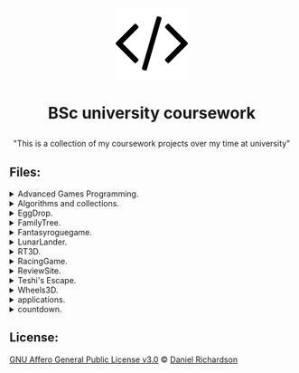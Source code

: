 
 <p align="center">
  <img src="images/icon.png"/>
</p>


#  <p align="center">BSc university coursework</p>
<p align="center">"This is a collection of my coursework projects over my time at university"</p>


## Files:

<details><summary>Advanced Games Programming.</summary>
<p>
# Advanced Games Programming

The Advanced Games Programming module taught advanced programming concepts in C++, graphics, networking and multi-threading. It was entirely assessed through practical coursework and gave students freedom to explore advanced topics that intrigued them. 
 
## Assignment

The assignment was in two parts. Part one was to implement an advanced topic and then create a lab as if you were teaching it to someone else. Part two was to take a much more advanced topic and implement it.
</p>
</details>

<details><summary>Algorithms and collections.</summary>
<p>
# Algorithms &amp; Collections &nbsp; 

The algorithms and collections module taught unsurprisingly algorithms and collections. It was assessed with both an exam and a coding assignment. All module tutorials and lectures were taught using Java and the Java Collection Framework. Even though the course until this point had only focused on C++ this gave students a new opportunity to better understand a new and popular language as well as learning fundamental concepts to computer science. 
 
## Assignment

The assignment was to take a basic binary tree implementation and extend it to be more efficient and useful. Then to compare it with the traditional binary tree found in the Java Collections Framework the `TreeSet`. Which is internally implemented as a binary search tree.

**Tasks**
* Implement Extended Binary Tree
* Insert elements at the root for better performance
* Compare with a Red Black Tree (`TreeSet`)
* Implement Serialization
</p>
</details>

<details><summary>EggDrop.</summary>
<p>
# Mobile Games Development

The mobile games development module was a crash course in web technologies to those with a more traditional programming background. Students were expected to write a 2D or 3D game using a popular JavaScript framework to showcase their understanding of basic web technologies. While the game that had to be developed did not need to be overly complex students had to meet a set of goals for their submission to be considered valid. It was a fun module that I really enjoyed. 
 
## Assignment

The assignment was rather simple. First students had to write a design brief which set out their project but this design brief was to be short and to the point. Then students just needed to develop it using good development practices and make a playable version available online. However to be a valid submission the game made must have two or more of the below listed features. 
 
</p>
</details>

<details><summary>FamilyTree.</summary>
<p>
 
</p>
</details>

<details><summary>Fantasyroguegame.</summary>
<p>
# Game Engine Design

The game engine design module aimed to teach students design patterns and common coding patterns found in game engines. It also taught students inheritance found in C++ and common C++ advanced topics such as the standard template library known as STL. 

## Assignment

The assignment was to develop a prototype game that showed off good use of modern C++ and design patterns. The goal was not to create an awesome game but merely show off the concepts taught in the module. Additionally a report was required to describe the design and what features have been implemented along with a general report. 
</p>
</details>

<details><summary>LunarLander.</summary>
<p>
 
</p>
</details>

<details><summary>RT3D.</summary>
<p>
# Real Time 3D

The real time 3D module taught basic 3D graphics using an industry standard graphics library and programming language. Students learn the theoretical underpinnings of 3D graphics - from elementary viewing to scene graphs, gain a basic understanding of contemporary graphics hardware. It is assessed with a practical coursework where students develop a 3D demo and show it both to fellow students and module lectures. 

## Assignment

Using C++ and OpenGL students were to produce a 3D tech demo in which a player can control an animated character around a 3D,lit, environment. The demo should then be presented to students and module lectures and a 3D recording made available should our project fail to build on university machines. Students could investigate advanced graphics topics and if implemented students would receive extra marks although a basic level would still yield a pass. Along with the practical aspect the following elements were mandatory for a basic pass (C Grade). 

* Software design document
* Software project report
* User instructions
* Reasonable  coding standard.
* Use object oriented code 
</p>
</details>

<details><summary>RacingGame.</summary>
<p>
# Interactive Physical Modelling

The Interactive Physical Modelling module was about teaching basic physics to students which was assessed with an exam and a practical coursework. It was a chance for students to develop an understanding of how physics is simulated in both video games and wider computer software. While one of the more challenging modules it did provide a lot of opportunities to develop an interesting demo that proved students ability to take theoretical concepts and map them directly to software. 

## Assignment

The assignment was actually very simple. Make a physics demonstration in C++ with whatever technology you wanted. Providing you didn't use physics libraries as that would have been cheating. We were expected to work in teams with each members contribution made known through an individually submitted critical appraisal. The end playable demo should be the following.

* Replayable, with the option to vary parameters to show off effects
* Be written from scratch, no physics libraries allowed
* Show basic physics concepts such as gravity, velocity etc
</p>
</details>

<details><summary>ReviewSite.</summary>
<p>
 
</p>
</details>

<details><summary>Teshi's Escape.</summary>
<p>
 
</p>
</details>

<details><summary>Wheels3D.</summary>
<p>
# Wheels3D

In the 3rd year of university there was a key module, the Games Technology Project which was a double module which spanned two trimesters. The module was an opportunity for students to develop a game prototype in C++ and has always been used by students as a chance to develop a portfolio piece. 
 
## Assignment

The assignment was rather simple. In the first trimester students were to write a report setting out the design of the game from both a software and design perspective. Students were then to pitch their idea to a panel of experts who would offer advice on how to implement the game or ideas for improvement. In trimester two students were to implement the game as set out in their design document and a live demonstration was required to show off the game to the module markers.
</p>
</details>

<details><summary>applications.</summary>
<p>
 
</p>
</details>

<details><summary>countdown.</summary>
<p>
 
</p>
</details>

## License:
 [GNU Affero General Public License v3.0](https://www.gnu.org/licenses/agpl-3.0.en.html) © [Daniel Richardson](github.com/RichardsonDaniel)
